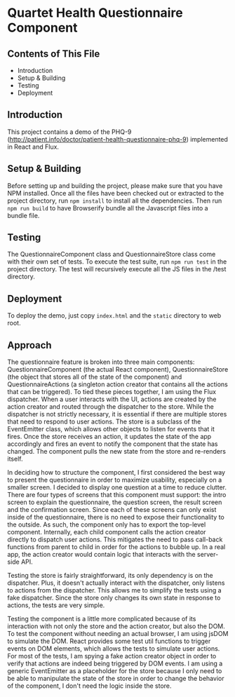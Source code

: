 # Quartet Health Questionnaire Component

## Contents of This File

* Introduction
* Setup & Building
* Testing
* Deployment

## Introduction

This project contains a demo of the PHQ-9 (http://patient.info/doctor/patient-health-questionnaire-phq-9) implemented in React and Flux.

## Setup & Building

Before setting up and building the project, please make sure that you have NPM installed. Once all the files have been checked out or extracted to the project directory, run `npm install` to install all the dependencies. Then run `npm run build` to have Browserify bundle all the Javascript files into a bundle file.

## Testing

The QuestionnaireComponent class and QuestionnaireStore class come with their own set of tests. To execute the test suite, run `npm run test` in the project directory. The test will recursively execute all the JS files in the /test directory.

## Deployment

To deploy the demo, just copy `index.html` and the `static` directory to web root.

## Approach

The questionnaire feature is broken into three main components: QuestionnaireComponent (the actual React component), QuestionnaireStore (the object that stores all of the state of the component) and QuestionnaireActions (a singleton action creator that contains all the actions that can be triggered). To tied these pieces together, I am using the Flux dispatcher. When a user interacts with the UI, actions are created by the action creator and routed through the dispatcher to the store. While the dispatcher is not strictly necessary, it is essential if there are multiple stores that need to respond to user actions. The store is a subclass of the EventEmitter class, which allows other objects to listen for events that it fires. Once the store receives an action, it updates the state of the app accordingly and fires an event to notify the component that the state has changed. The component pulls the new state from the store and re-renders itself.

In deciding how to structure the component, I first considered the best way to present the questionnaire in order to maximize usability, especially on a smaller screen. I decided to display one question at a time to reduce clutter. There are four types of screens that this component must support: the intro screen to explain the questionnaire, the question screen, the result screen and the confirmation screen. Since each of these screens can only exist inside of the questionnaire, there is no need to expose their functionality to the outside. As such, the component only has to export the top-level component. Internally, each child component calls the action creator directly to dispatch user actions. This mitigates the need to pass call-back functions from parent to child in order for the actions to bubble up. In a real app, the action creator would contain logic that interacts with the server-side API.

Testing the store is fairly straightforward, its only dependency is on the dispatcher. Plus, it doesn't actually interact with the dispatcher, only listens to actions from the dispatcher. This allows me to simplify the tests using a fake dispatcher. Since the store only changes its own state in response to actions, the tests are very simple.

Testing the component is a little more complicated because of its interaction with not only the store and the action creator, but also the DOM. To test the component without needing an actual browser, I am using jsDOM to simulate the DOM. React provides some test util functions to trigger events on DOM elements, which allows the tests to simulate user actions. For most of the tests, I am spying a fake action creator object in order to verify that actions are indeed being triggered by DOM events. I am using a generic EventEmitter as a placeholder for the store because I only need to be able to manipulate the state of the store in order to change the behavior of the component, I don't need the logic inside the store.

